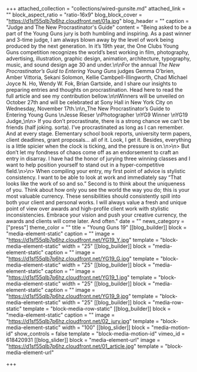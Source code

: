 +++
attached_collection = "collections/wired-gunsite.md"
attached_link = ""
block_aspect_ratio = "ratio-16x9"
blog_block_cover = "https://d1sf55qlb7p6hz.cloudfront.net/01a.jpg"
blog_header = ""
caption = "Judge and The New Procrastinator's Guide"
content = "Being asked to be a part of the Young Guns jury is both humbling and inspiring. As a past winner and 3-time judge, I am always blown away by the level of work being produced by the next generation. In it’s 19th year, the One Clubs Young Guns competition recognizes the world’s best working in film, photography, advertising, illustration, graphic design, animation, architecture, typography, music, and sound design age 30 and under.\n\nFor the annual _The New Procrastinator’s Guid to Entering Young Guns_ judges Gemma O’brien, Amber Vittoria, Sekani Solomon, Kellie Cambpell-Illingworth, Chad Michael Joyce N. Ho, Wendy W. Fok, Brian Gartside, and I share our insights to preparing entries and thoughts on procrastination. Head here to read the full article and see my contribution bellow.\n\nWinners will be unveiled on October 27th and will be celebrated at Sony Hall in New York City on Wednesday, November 17th.\n\n_The New Procrastinator’s Guide to Entering Young Guns  \nJesse Rieser  \nPhotographer  \nYG9 Winner  \nYG19 Judge_\n\n> If you don’t procrastinate, there is a strong chance we can’t be friends (half joking. sorta). I’ve procrastinated as long as I can remember. And at every stage. Elementary school book reports, university term papers, client deadlines, grant proposals… all of it. Look, I get it. Besides, everything is a little spicier when the clock is ticking, and the pressure is on.\n>\n> But don’t let my fondness of chaos come off as an endorsement to craft an entry in disarray. I have had the honor of jurying three winning classes and I want to help position yourself to stand out in a hyper-competitive field.\n>\n> When compiling your entry, my first point of advice is stylistic consistency. I want to be able to look at work and immediately say “That looks like the work of so and so.” Second is to think about the uniqueness of you. Think about how only you see the world the way you do; this is your most valuable currency. These sensibilities should consistently spill into both your client and personal works. I will always value a fresh and unique point of view over awards and high-profile client work with stylistic inconsistencies. Embrace your vision and push your creative currency, the awards and clients will come later. And often."
date = ""
news_category = ["press"]
theme_color = ""
title = "Young Guns 19"
[[blog_builder]]
block = "media-element-static"
caption = ""
image = "https://d1sf55qlb7p6hz.cloudfront.net/YG19_Y.jpg"
template = "block-media-element-static"
width = "25"
[[blog_builder]]
block = "media-element-static"
caption = ""
image = "https://d1sf55qlb7p6hz.cloudfront.net/YG19_G.jpg"
template = "block-media-element-static"
width = "25"
[[blog_builder]]
block = "media-element-static"
caption = ""
image = "https://d1sf55qlb7p6hz.cloudfront.net/YG19_1.jpg"
template = "block-media-element-static"
width = "25"
[[blog_builder]]
block = "media-element-static"
caption = ""
image = "https://d1sf55qlb7p6hz.cloudfront.net/YG19_9.jpg"
template = "block-media-element-static"
width = "25"
[[blog_builder]]
block = "media-row-static"
template = "block-media-row-static"
[[blog_builder]]
block = "media-element-static"
caption = ""
image = "https://d1sf55qlb7p6hz.cloudfront.net/02_jury.jpg"
template = "block-media-element-static"
width = "100"
[[blog_slider]]
block = "media-motion-id"
show_controls = false
template = "block-media-motion-id"
vimeo_id = 618420931
[[blog_slider]]
block = "media-element-url"
image = "https://d1sf55qlb7p6hz.cloudfront.net/01_article.jpg"
template = "block-media-element-url"

+++
